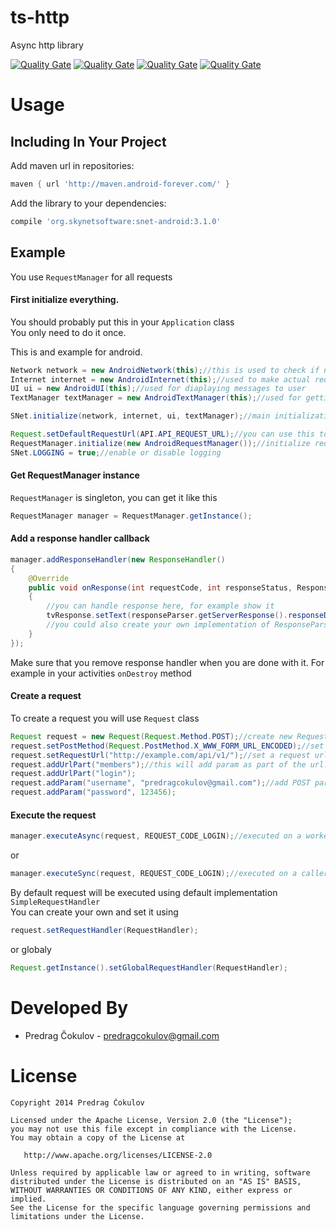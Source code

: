 ts-http
====================

Async http library

[![Quality Gate](http://skynetsoftware.org:9000/api/badges/gate?key=snet)](http://skynetsoftware.org:9000/dashboard/index/snet)
[![Quality Gate](http://skynetsoftware.org:9000/api/badges/measure?key=snet&metric=ncloc)](http://skynetsoftware.org:9000/dashboard/index/snet)
[![Quality Gate](http://skynetsoftware.org:9000/api/badges/measure?key=snet&metric=vulnerabilities)](http://skynetsoftware.org:9000/dashboard/index/snet)
[![Quality Gate](http://skynetsoftware.org:9000/api/badges/measure?key=snet&metric=bugs)](http://skynetsoftware.org:9000/dashboard/index/snet)

Usage
=====


Including In Your Project
-------------------------

Add maven url in repositories:
```groovy
maven { url 'http://maven.android-forever.com/' }
```
Add the library to your dependencies:
```groovy
compile 'org.skynetsoftware:snet-android:3.1.0'
```

Example
-------------------------

You use `RequestManager` for all requests  

#### First initialize everything. 
You should probably put this in your `Application` class  
You only need to do it once.

This is and example for android.

``` java
Network network = new AndroidNetwork(this);//this is used to check if network connection is available
Internet internet = new AndroidInternet(this);//used to make actual requests, you can create your own and extend Internet
UI ui = new AndroidUI(this);//used for diaplaying messages to user
TextManager textManager = new AndroidTextManager(this);//used for getting text strings

SNet.initialize(network, internet, ui, textManager);//main initialization method

Request.setDefaultRequestUrl(API.API_REQUEST_URL);//you can use this to set global request url or you can set it on each Request object sepparately
RequestManager.initialize(new AndroidRequestManager());//initialize request manager, this is the main class for making requests
SNet.LOGGING = true;//enable or disable logging
```

#### Get RequestManager instance
`RequestManager` is singleton, you can get it like this

``` java
RequestManager manager = RequestManager.getInstance();
```  

#### Add a response handler callback

```java
manager.addResponseHandler(new ResponseHandler()
{
    @Override
    public void onResponse(int requestCode, int responseStatus, ResponseParser responseParser)
    {
        //you can handle response here, for example show it
        tvResponse.setText(responseParser.getServerResponse().responseData);
        //you could also create your own implementation of ResponseParser that will parse the response and return the result
    }
});
```

Make sure that you remove response handler when you are done with it. For example in your activities `onDestroy` method

#### Create a request

To create a request you will use `Request` class

```java
Request request = new Request(Request.Method.POST);//create new Request with HTTP POST method
request.setPostMethod(Request.PostMethod.X_WWW_FORM_URL_ENCODED);//set post method, X_WWW_FORM_URL_ENCODED is default so you don't need to set it
request.setRequestUrl("http://example.com/api/v1/");//set a request url. You can also call static method `setDefaultRequestUrl` once, instead of setting is every time
request.addUrlPart("members");//this will add param as part of the url. eg. http://tulfie.conveo.net/api/v1/member/login
request.addUrlPart("login");
request.addParam("username", "predragcokulov@gmail.com");//add POST param, if HTTP method was get, then this would put param in url. eg. http://tulfie.conveo.net/api/v1/member/login?username=predragcokulov@gmail.com
request.addParam("password", 123456);
```

#### Execute the request

```java
manager.executeAsync(request, REQUEST_CODE_LOGIN);//executed on a worker thread, result is delivered in `ResponseHandler`
```
or
```java
manager.executeSync(request, REQUEST_CODE_LOGIN);//executed on a caller thread, result is returned
```

By default request will be executed using default implementation `SimpleRequestHandler`  
You can create your own and set it using  

```java
request.setRequestHandler(RequestHandler);
```
or globaly
```java
Request.getInstance().setGlobalRequestHandler(RequestHandler);
```

Developed By
============

* Predrag Čokulov - <predragcokulov@gmail.com>



License
=======

    Copyright 2014 Predrag Čokulov

    Licensed under the Apache License, Version 2.0 (the "License");
    you may not use this file except in compliance with the License.
    You may obtain a copy of the License at

       http://www.apache.org/licenses/LICENSE-2.0

    Unless required by applicable law or agreed to in writing, software
    distributed under the License is distributed on an "AS IS" BASIS,
    WITHOUT WARRANTIES OR CONDITIONS OF ANY KIND, either express or implied.
    See the License for the specific language governing permissions and
    limitations under the License.



 [1]: https://github.com/pedja1/FontWidgets/releases
